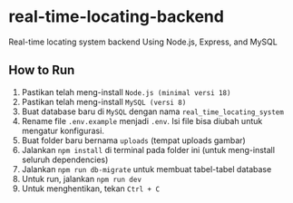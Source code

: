 # real-time-locating-backend
Real-time locating system backend
Using Node.js, Express, and MySQL

## How to Run
1. Pastikan telah meng-install `Node.js (minimal versi 18)`
2. Pastikan telah meng-install `MySQL (versi 8)`
3. Buat database baru di `MySQL` dengan nama `real_time_locating_system`
4. Rename file `.env.example` menjadi `.env`. Isi file bisa diubah untuk mengatur konfigurasi.
5. Buat folder baru bernama `uploads` (tempat uploads gambar)
6. Jalankan `npm install` di terminal pada folder ini (untuk meng-install seluruh dependencies)
7. Jalankan `npm run db-migrate` untuk membuat tabel-tabel database
8. Untuk run, jalankan `npm run dev`
9. Untuk menghentikan, tekan `Ctrl + C`
